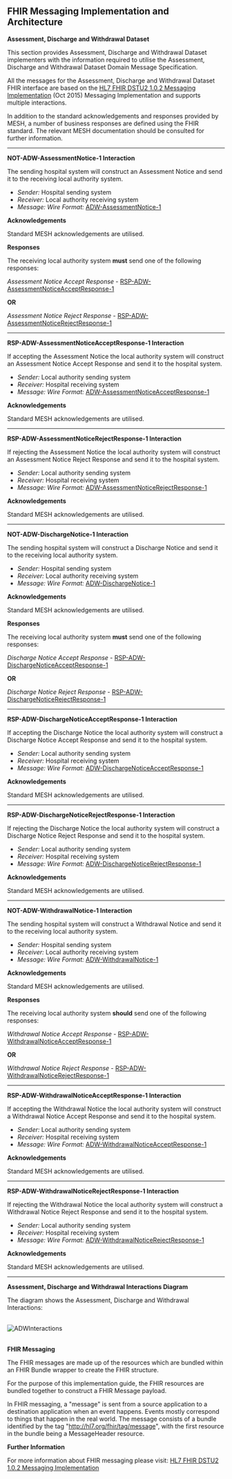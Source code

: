 ## FHIR Messaging Implementation and Architecture ##


**Assessment, Discharge and Withdrawal Dataset**

This section provides Assessment, Discharge and Withdrawal Dataset implementers with the information required to utilise the Assessment, Discharge and Withdrawal Dataset Domain Message Specification.

All the messages for the Assessment, Discharge and Withdrawal Dataset FHIR interface are based on the [HL7 FHIR DSTU2 1.0.2 Messaging Implementation] (Oct 2015) Messaging Implementation and supports multiple interactions. 

In addition to the standard acknowledgements and responses provided by MESH, a number of business responses are defined using the FHIR standard. The relevant MESH documentation should be consulted for further information.

----------

**NOT-ADW-AssessmentNotice-1 Interaction** 

The sending hospital system will construct an Assessment Notice and send it to the receiving local authority system.

- *Sender:* Hospital sending system
- *Receiver:* Local authority receiving system
- *Message: Wire Format:* [ADW-AssessmentNotice-1]


**Acknowledgements**

Standard MESH acknowledgements are utilised.

**Responses**

The receiving local authority system **must** send one of the following responses:

*Assessment Notice Accept Response* - [RSP-ADW-AssessmentNoticeAcceptResponse-1](#RSP-ADW-AssessmentNoticeAcceptResponse-1)

**OR**

*Assessment Notice Reject Response* - [RSP-ADW-AssessmentNoticeRejectResponse-1](#RSP-ADW-AssessmentNoticeRejectResponse-1)

----------

**<a name="RSP-ADW-AssessmentNoticeAcceptResponse-1"></a> RSP-ADW-AssessmentNoticeAcceptResponse-1 Interaction** 

If accepting the Assessment Notice the local authority system will construct an Assessment Notice Accept Response and send it to the hospital system.

- *Sender:* Local authority sending system
- *Receiver:* Hospital receiving system
- *Message:* *Wire Format:* [ADW-AssessmentNoticeAcceptResponse-1]


**Acknowledgements**

Standard MESH acknowledgements are utilised.

----------

**<a name="RSP-ADW-AssessmentNoticeRejectResponse-1"></a> RSP-ADW-AssessmentNoticeRejectResponse-1 Interaction** 

If rejecting the Assessment Notice the local authority system will construct an Assessment Notice Reject Response and send it to the hospital system.

- *Sender:* Local authority sending system
- *Receiver:* Hospital receiving system
- *Message:* *Wire Format:* [ADW-AssessmentNoticeRejectResponse-1]


**Acknowledgements**

Standard MESH acknowledgements are utilised.

----------

**NOT-ADW-DischargeNotice-1 Interaction** 

The sending hospital system will construct a Discharge Notice and send it to the receiving local authority system.

- *Sender:* Hospital sending system
- *Receiver:* Local authority receiving system
- *Message:*  *Wire Format:* [ADW-DischargeNotice-1]


**Acknowledgements**

Standard MESH acknowledgements are utilised.

**Responses**

The receiving local authority system **must** send one of the following responses:

*Discharge Notice Accept Response* - [RSP-ADW-DischargeNoticeAcceptResponse-1](#RSP-ADW-DischargeNoticeAcceptResponse-1)

**OR**

*Discharge Notice Reject Response* - [RSP-ADW-DischargeNoticeRejectResponse-1](#RSP-ADW-DischargeNoticeRejectResponse-1)

----------

**<a name="RSP-ADW-DischargeNoticeAcceptResponse-1"></a> RSP-ADW-DischargeNoticeAcceptResponse-1 Interaction** 

If accepting the Discharge Notice the local authority system will construct a Discharge Notice Accept Response and send it to the hospital system.

- *Sender:* Local authority sending system
- *Receiver:* Hospital receiving system
- *Message:* *Wire Format:* [ADW-DischargeNoticeAcceptResponse-1]


**Acknowledgements**

Standard MESH acknowledgements are utilised.

----------

**<a name="RSP-ADW-DischargeNoticeRejectResponse-1"></a> RSP-ADW-DischargeNoticeRejectResponse-1 Interaction** 

If rejecting the Discharge Notice the local authority system will construct a Discharge Notice Reject Response and send it to the hospital system.

- *Sender:* Local authority sending system
- *Receiver:* Hospital receiving system
- *Message:* *Wire Format:* [ADW-DischargeNoticeRejectResponse-1]


**Acknowledgements**

Standard MESH acknowledgements are utilised.

----------

**NOT-ADW-WithdrawalNotice-1 Interaction** 

The sending hospital system will construct a Withdrawal Notice and send it to the receiving local authority system.

- *Sender:* Hospital sending system
- *Receiver:* Local authority receiving system
- *Message: Wire Format:* [ADW-WithdrawalNotice-1]


**Acknowledgements**

Standard MESH acknowledgements are utilised.

**Responses**

The receiving local authority system **should** send one of the following responses:

*Withdrawal Notice Accept Response* - [RSP-ADW-WithdrawalNoticeAcceptResponse-1](#RSP-ADW-WithdrawalNoticeAcceptResponse-1)

**OR**

*Withdrawal Notice Reject Response* - [RSP-ADW-WithdrawalNoticeRejectResponse-1](#RSP-ADW-WithdrawalNoticeRejectResponse-1)

----------

**<a name="RSP-ADW-WithdrawalNoticeAcceptResponse-1"></a> RSP-ADW-WithdrawalNoticeAcceptResponse-1 Interaction** 

If accepting the Withdrawal Notice the local authority system will construct a Withdrawal Notice Accept Response and send it to the hospital system.

- *Sender:* Local authority sending system
- *Receiver:* Hospital receiving system
- *Message: Wire Format:* [ADW-WithdrawalNoticeAcceptResponse-1]


**Acknowledgements**

Standard MESH acknowledgements are utilised.

----------

**<a name="RSP-ADW-WithdrawalNoticeRejectResponse-1"></a> RSP-ADW-WithdrawalNoticeRejectResponse-1 Interaction** 

If rejecting the Withdrawal Notice the local authority system will construct a Withdrawal Notice Reject Response and send it to the hospital system.

- *Sender:* Local authority sending system
- *Receiver:* Hospital receiving system
- *Message:* *Wire Format:* [ADW-WithdrawalNoticeRejectResponse-1]


**Acknowledgements**

Standard MESH acknowledgements are utilised.

----------

**Assessment, Discharge and Withdrawal Interactions Diagram**
</br>

The diagram shows the Assessment, Discharge and Withdrawal Interactions:

</br>

<div style="display: block;"><img  src="ADWInteractions.png" alt="ADWInteractions"></div>  
<br>


**FHIR Messaging**

The FHIR messages are made up of the resources which are bundled within an FHIR Bundle wrapper to create the FHIR structure.

For the purpose of this implementation guide, the FHIR resources are bundled together to construct a FHIR Message payload.

In FHIR messaging, a "message" is sent from a source application to a destination application when an event happens. Events mostly correspond to things that happen in the real world. The message consists of a bundle identified by the tag "http://hl7.org/fhir/tag/message", with the first resource in the bundle being a MessageHeader resource.



**Further Information**
  
For more information about FHIR messaging please visit: [HL7 FHIR DSTU2 1.0.2 Messaging Implementation]


[HL7 FHIR DSTU2 1.0.2 Messaging Implementation]:http://hl7.org/fhir/DSTU2/messaging.html

[ADW-AssessmentNotice-1]: ../Profile.ADW-AssessmentNotice/Profile.ADW-AssessmentNotice.html

[ADW-AssessmentNoticeAcceptResponse-1]: ../Profile.ADW-AssessmentNoticeAcceptResponse/Profile.ADW-AssessmentNoticeAcceptResponse.html

[ADW-AssessmentNoticeRejectResponse-1]: ../Profile.ADW-AssessmentNoticeRejectResponse/Profile.ADW-AssessmentNoticeRejectResponse.html

[ADW-DischargeNotice-1]: ../Profile.ADW-DischargeNotice/Profile.ADW-DischargeNotice.html

[ADW-DischargeNoticeAcceptResponse-1]: ../Profile.ADW-DischargeNoticeAcceptResponse/Profile.ADW-DischargeNoticeAcceptResponse.html

[ADW-DischargeNoticeRejectResponse-1]: ../Profile.ADW-DischargeNoticeRejectResponse/Profile.ADW-DischargeNoticeRejectResponse.html

[ADW-WithdrawalNotice-1]: ../Profile.ADW-WithdrawalNotice/Profile.ADW-WithdrawalNotice.html

[ADW-WithdrawalNoticeAcceptResponse-1]: ../Profile.ADW-WithdrawalNoticeAcceptResponse/Profile.ADW-WithdrawalNoticeAcceptResponse.html

[ADW-WithdrawalNoticeRejectResponse-1]: ../Profile.ADW-WithdrawalNoticeRejectResponse/Profile.ADW-WithdrawalNoticeRejectResponse.html